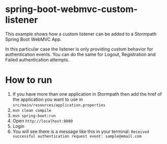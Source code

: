 # spring-boot-webmvc-custom-listener
This example shows how a custom listener can be added to a Stormpath Spring Boot WebMVC App.

In this particular case the listener is only providing custom behavior for authentication events. You can do the same for Logout, Registration and Failed authentication attempts.

# How to run
1. If you have more than one application in Stormpath then add the href of the application you want to use in `src/main/resources/application.properties`
2. `mvn clean compile`
3. `mvn spring-boot:run`
4. Open `http://localhost:8080`
5. Login
6. You will see there is a message like this in your terminal: `Received successful authentication request event: sample@email.com`
